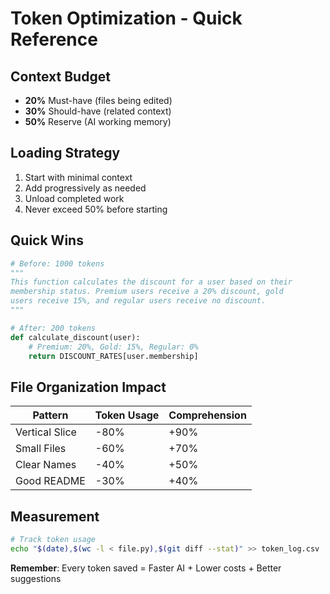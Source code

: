 # Token Optimization - Quick Reference

## Context Budget
- **20%** Must-have (files being edited)
- **30%** Should-have (related context)
- **50%** Reserve (AI working memory)

## Loading Strategy
1. Start with minimal context
2. Add progressively as needed
3. Unload completed work
4. Never exceed 50% before starting

## Quick Wins
```python
# Before: 1000 tokens
"""
This function calculates the discount for a user based on their
membership status. Premium users receive a 20% discount, gold
users receive 15%, and regular users receive no discount.
"""

# After: 200 tokens
def calculate_discount(user):
    # Premium: 20%, Gold: 15%, Regular: 0%
    return DISCOUNT_RATES[user.membership]
```

## File Organization Impact
| Pattern | Token Usage | Comprehension |
|---------|------------|---------------|
| Vertical Slice | -80% | +90% |
| Small Files | -60% | +70% |
| Clear Names | -40% | +50% |
| Good README | -30% | +40% |

## Measurement
```bash
# Track token usage
echo "$(date),$(wc -l < file.py),$(git diff --stat)" >> token_log.csv
```

**Remember**: Every token saved = Faster AI + Lower costs + Better suggestions